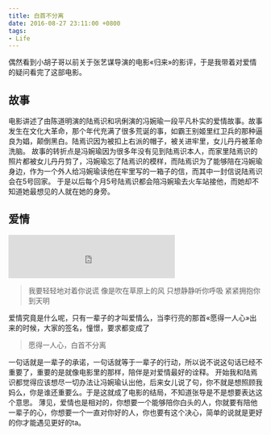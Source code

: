 ```yaml
---
title: 白首不分离
date: 2016-08-27 23:11:00 +0800
tags:
- Life
---
```


偶然看到小胡子哥以前关于张艺谋导演的电影«归来»的影评，于是我带着对爱情的疑问看完了这部电影。

## 故事

电影讲述了由陈道明演的陆焉识和巩俐演的冯婉瑜一段平凡朴实的爱情故事。故事发生在文化大革命，那个年代充满了很多荒诞的事，如霸王别姬里红卫兵的那种逼良为娼，颠倒黑白。陆焉识因为被扣上右派的帽子，被关进牢里，女儿丹丹被革命洗脑。
故事的转折点是冯婉瑜因为很多年没有见到陆焉识本人，而家里陆焉识的照片都被女儿丹丹剪了，冯婉瑜忘了陆焉识的模样，而陆焉识为了能够陪在冯婉瑜身边，作为一个外人给冯婉瑜读他在牢里写的一箱子的信，而其中一封信说陆焉识会在5号回家。
于是以后每个月5号陆焉识都会陪冯婉瑜去火车站接他，而她却不知道她最想见的人就在她的身旁。

## 爱情

<iframe frameborder="no" border="0" marginwidth="0" marginheight="0" width=330 height=86 src="http://music.163.com/outchain/player?type=2&id=32364799&auto=1&height=66"></iframe>

> 我要轻轻地对着你说谎
> 像是吹在草原上的风
> 只想静静听你呼吸
> 紧紧拥抱你到天明

爱情究竟是什么呢，只有一辈子的才叫爱情么，当李行亮的那首«愿得一人心»出来的时候，大家的签名，憧憬，要求都变成了
> 愿得一人心，白首不分离

一句话就是一辈子的承诺，一句话就等于一辈子的行动，所以说不说这句话已经不重要了，重要的是就像电影里的那样，陪伴是对爱情最好的诠释。
开始我和陆焉识都觉得应该想尽一切办法让冯婉瑜认出他，后来女儿说了句，你不就是想照顾我妈么，你是谁还重要么。于是这就成了电影的结局，不知道张导是不是想要表达这个意思。
薄见，爱情也是相对的，你想要一个能够陪你白头的人，你就要有陪他一辈子的心，你想要一个一直对你好的人，你也要有这个决心，简单的说就是更好的你才能遇见更好的ta。
